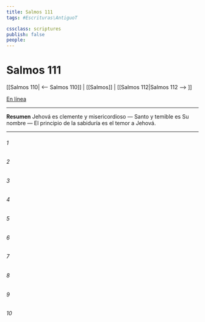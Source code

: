 ```yaml
---
title: Salmos 111
tags: #Escrituras\AntiguoT

cssclass: scriptures
publish: false
people:
---
```


# Salmos 111
[[Salmos 110| <-- Salmos 110]] | [[Salmos]] | [[Salmos 112|Salmos 112 --> ]]

[En línea](https://churchofjesuschrist.org/study/scriptures/ot/ps/111?lang=spa)

---
__Resumen__
Jehová es clemente y misericordioso — Santo y temible es Su nombre — El principio de la sabiduría es el temor a Jehová.

---
###### 1 


###### 2 


###### 3 


###### 4 


###### 5 


###### 6 


###### 7 


###### 8 


###### 9 


###### 10 


